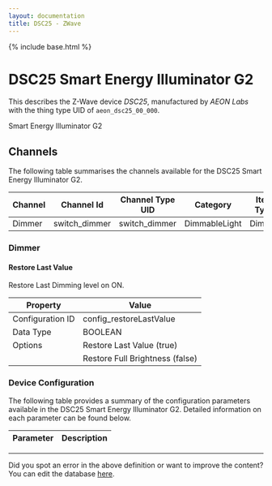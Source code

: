 ```yaml
---
layout: documentation
title: DSC25 - ZWave
---
```


{% include base.html %}

# DSC25 Smart Energy Illuminator G2

This describes the Z-Wave device *DSC25*, manufactured by *AEON Labs* with the thing type UID of ```aeon_dsc25_00_000```. 

Smart Energy Illuminator G2


## Channels
The following table summarises the channels available for the DSC25 Smart Energy Illuminator G2.

| Channel | Channel Id | Channel Type UID | Category | Item Type |
|---------|------------|------------------|----------|-----------|
| Dimmer | switch_dimmer | switch_dimmer | DimmableLight | Dimmer |


### Dimmer

#### Restore Last Value

Restore Last Dimming level on ON.


| Property         | Value    |
|------------------|----------|
| Configuration ID | config_restoreLastValue |
| Data Type        | BOOLEAN || Default Value | true |
| Options | Restore Last Value (true) |
|  | Restore Full Brightness (false) |


### Device Configuration
The following table provides a summary of the configuration parameters available in the DSC25 Smart Energy Illuminator G2.
Detailed information on each parameter can be found below.

| Parameter   | Description |
|-------------|-------------|


---

Did you spot an error in the above definition or want to improve the content?
You can edit the database [here](http://www.cd-jackson.com/index.php/zwave/zwave-device-database/zwave-device-list/devicesummary/276).
